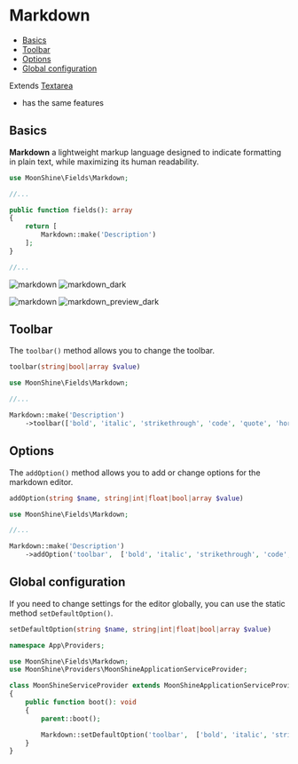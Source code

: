 # Markdown 

- [Basics](#basics)  
- [Toolbar](#toolbar)  
- [Options](#options)  
- [Global configuration](#global-configuration)  

Extends [Textarea](https://moonshine-laravel.com/docs/resource/fields/fields-textarea)
* has the same features

<a name="basics"></a>  
## Basics  

**Markdown** a lightweight markup language designed to indicate formatting in plain text, while maximizing its human readability.  

```php
use MoonShine\Fields\Markdown;

//...

public function fields(): array
{
    return [
        Markdown::make('Description')
    ];
}

//...
```
![markdown](https://moonshine-laravel.com/screenshots/markdown.png)
![markdown_dark](https://moonshine-laravel.com/screenshots/markdown_dark.png)

![markdown](https://moonshine-laravel.com/screenshots/markdown_preview.png)
![markdown_preview_dark](https://moonshine-laravel.com/screenshots/markdown_preview_dark.png)


<a name="toolbar"></a>  
## Toolbar  

The `toolbar()` method allows you to change the toolbar.  

```php
toolbar(string|bool|array $value)
```

```php
use MoonShine\Fields\Markdown;

//...

Markdown::make('Description')
    ->toolbar(['bold', 'italic', 'strikethrough', 'code', 'quote', 'horizontal-rule'])
```

<a name="options"></a>  
## Options  

The `addOption()` method allows you to add or change options for the markdown editor.  

```php
addOption(string $name, string|int|float|bool|array $value)
```

```php
use MoonShine\Fields\Markdown;

//...

Markdown::make('Description')
    ->addOption('toolbar',  ['bold', 'italic', 'strikethrough', 'code', 'quote', 'horizontal-rule'])
```

<a name="global-configuration"></a>  
## Global configuration  

If you need to change settings for the editor globally, you can use the static method `setDefaultOption()`.

```php
setDefaultOption(string $name, string|int|float|bool|array $value)
```

```php
namespace App\Providers;

use MoonShine\Fields\Markdown;
use MoonShine\Providers\MoonShineApplicationServiceProvider;

class MoonShineServiceProvider extends MoonShineApplicationServiceProvider
{
    public function boot(): void
    {
        parent::boot();

        Markdown::setDefaultOption('toolbar',  ['bold', 'italic', 'strikethrough', 'code', 'quote']);
    }
}
```
